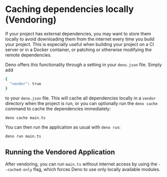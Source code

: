 # Caching dependencies locally (Vendoring)

If your project has external dependencies, you may want to store them locally to
avoid downloading them from the internet every time you build your project. This
is especially useful when building your project on a CI server or in a Docker
container, or patching or otherwise modifying the remote dependencies.

Deno offers this functionality through a setting in your `deno.json` file.
Simply add

```bash
{
  "vendor": true
}
```

to your `deno.json` file. This will cache all dependencies locally in a `vendor`
directory when the project is run, or you can optionally run the `deno cache`
command to cache the dependencies immediately:

```bash
deno cache main.ts
```

You can then run the application as usual with `deno run`:

```bash
deno run main.ts
```

## Running the Vendored Application

After vendoring, you can run `main.ts` without internet access by using the
`--cached-only` flag, which forces Deno to use only locally available modules.
